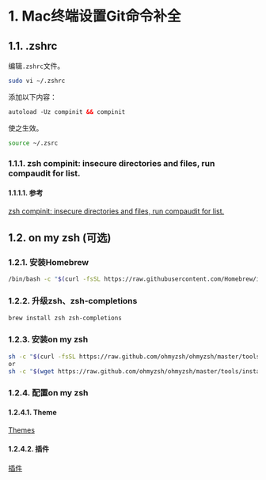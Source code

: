 # 1. Mac终端设置Git命令补全
## 1.1. .zshrc
编辑`.zshrc`文件。

```bash
sudo vi ~/.zshrc
```

添加以下内容：

```html
autoload -Uz compinit && compinit
```

使之生效。

```bash
source ~/.zsrc
```

### 1.1.1. zsh compinit: insecure directories and files, run compaudit for list.
#### 1.1.1.1. 参考
[zsh compinit: insecure directories and files, run compaudit for list.](https://github.com/zsh-users/zsh-completions/issues/433)

## 1.2. on my zsh (可选)
### 1.2.1. 安装Homebrew
```bash
/bin/bash -c "$(curl -fsSL https://raw.githubusercontent.com/Homebrew/install/HEAD/install.sh)"
```

### 1.2.2. 升级zsh、zsh-completions
```bash
brew install zsh zsh-completions
```

### 1.2.3. 安装on my zsh
```bash
sh -c "$(curl -fsSL https://raw.github.com/ohmyzsh/ohmyzsh/master/tools/install.sh)"
or
sh -c "$(wget https://raw.github.com/ohmyzsh/ohmyzsh/master/tools/install.sh -O -)"
```

### 1.2.4. 配置on my zsh
#### 1.2.4.1. Theme
[Themes](https://github.com/ohmyzsh/ohmyzsh/wiki/Themes)

#### 1.2.4.2. 插件
[插件](https://github.com/ohmyzsh/ohmyzsh/wiki/Plugins)



